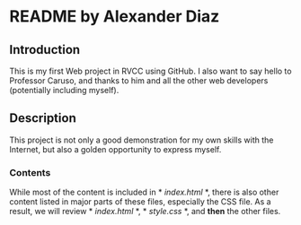 # README by Alexander Diaz

## Introduction
This is my first Web project in RVCC using GitHub. I also want to say hello to Professor Caruso, and thanks to him and all the other web developers (potentially including myself).

## Description
This project is not only a good demonstration for my own skills with the Internet, but also a golden opportunity to express myself.
### Contents
While most of the content is included in * *index.html* *, there is also other content listed in major parts of these files, especially the CSS file. As a result, we will review * *index.html* *, * *style.css* *, and **then** the other files.
